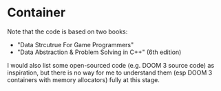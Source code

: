 # Container
Note that the code is based on two books:
- "Data Strcutrue For Game Programmers"
- "Data Abstraction & Problem Solving in C++" (6th edition)

I would also list some open-sourced code (e.g. DOOM 3 source code) as inspiration,
but there is no way for me to understand them (esp DOOM 3 containers with memory
allocators) fully at this stage.
